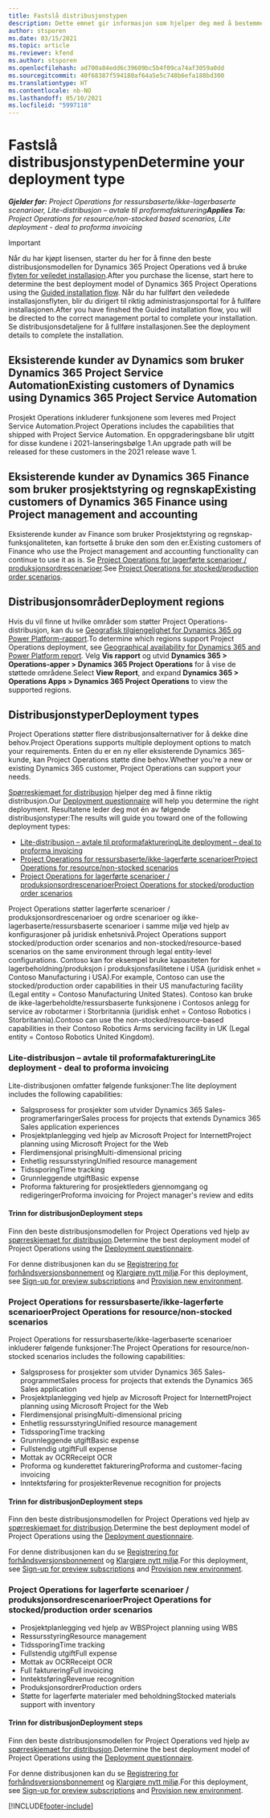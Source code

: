 ```yaml
---
title: Fastslå distribusjonstypen
description: Dette emnet gir informasjon som hjelper deg med å bestemme riktig distribusjonstype for prosjektoperasjoner for firmaet ditt.
author: stsporen
ms.date: 03/15/2021
ms.topic: article
ms.reviewer: kfend
ms.author: stsporen
ms.openlocfilehash: ad700a84edd6c39609bc5b4f09ca74af3059a0dd
ms.sourcegitcommit: 40f68387f594180af64a5e5c748b6efa188bd300
ms.translationtype: HT
ms.contentlocale: nb-NO
ms.lasthandoff: 05/10/2021
ms.locfileid: "5997118"
---
```

# <a name="determine-your-deployment-type"></a><span data-ttu-id="96042-103">Fastslå distribusjonstypen</span><span class="sxs-lookup"><span data-stu-id="96042-103">Determine your deployment type</span></span>

<span data-ttu-id="96042-104">_**Gjelder for:** Project Operations for ressursbaserte/ikke-lagerbaserte scenarioer, Lite-distribusjon – avtale til proformafakturering_</span><span class="sxs-lookup"><span data-stu-id="96042-104">_**Applies To:** Project Operations for resource/non-stocked based scenarios, Lite deployment - deal to proforma invoicing_</span></span>

> [!IMPORTANT]
> <span data-ttu-id="96042-105">Når du har kjøpt lisensen, starter du her for å finne den beste distribusjonsmodellen for Dynamics 365 Project Operations ved å bruke [flyten for veiledet installasjon](https://aka.ms/provisionprojectoperations).</span><span class="sxs-lookup"><span data-stu-id="96042-105">After you purchase the license, start here to determine the best deployment model of Dynamics 365 Project Operations using the [Guided installation flow](https://aka.ms/provisionprojectoperations).</span></span>
> <span data-ttu-id="96042-106">Når du har fullført den veiledede installasjonsflyten, blir du dirigert til riktig administrasjonsportal for å fullføre installasjonen.</span><span class="sxs-lookup"><span data-stu-id="96042-106">After you have finshed the Guided installation flow, you will be directed to the correct management portal to complete your installation.</span></span> <span data-ttu-id="96042-107">Se distribusjonsdetaljene for å fullføre installasjonen.</span><span class="sxs-lookup"><span data-stu-id="96042-107">See the deployment details to complete the installation.</span></span>


## <a name="existing-customers-of-dynamics-using-dynamics-365-project-service-automation"></a><span data-ttu-id="96042-108">Eksisterende kunder av Dynamics som bruker Dynamics 365 Project Service Automation</span><span class="sxs-lookup"><span data-stu-id="96042-108">Existing customers of Dynamics using Dynamics 365 Project Service Automation</span></span>
<span data-ttu-id="96042-109">Prosjekt Operations inkluderer funksjonene som leveres med Project Service Automation.</span><span class="sxs-lookup"><span data-stu-id="96042-109">Project Operations includes the capabilities that shipped with Project Service Automation.</span></span> <span data-ttu-id="96042-110">En oppgraderingsbane blir utgitt for disse kundene i 2021-lanseringsbølge 1.</span><span class="sxs-lookup"><span data-stu-id="96042-110">An upgrade path will be released for these customers in the 2021 release wave 1.</span></span>

## <a name="existing-customers-of-dynamics-365-finance-using-project-management-and-accounting"></a><span data-ttu-id="96042-111">Eksisterende kunder av Dynamics 365 Finance som bruker prosjektstyring og regnskap</span><span class="sxs-lookup"><span data-stu-id="96042-111">Existing customers of Dynamics 365 Finance using Project management and accounting</span></span> 

<span data-ttu-id="96042-112">Eksisterende kunder av Finance som bruker Prosjektstyring og regnskap-funksjonaliteten, kan fortsette å bruke den som den er.</span><span class="sxs-lookup"><span data-stu-id="96042-112">Existing customers of Finance who use the Project management and accounting functionality can continue to use it as is.</span></span> <span data-ttu-id="96042-113">Se [Project Operations for lagerførte scenarioer / produksjonsordrescenarioer](#pma).</span><span class="sxs-lookup"><span data-stu-id="96042-113">See [Project Operations for stocked/production order scenarios](#pma).</span></span>


## <a name="deployment-regions"></a><span data-ttu-id="96042-114">Distribusjonsområder</span><span class="sxs-lookup"><span data-stu-id="96042-114">Deployment regions</span></span>
<span data-ttu-id="96042-115">Hvis du vil finne ut hvilke områder som støtter Project Operations-distribusjon, kan du se [Geografisk tilgjengelighet for Dynamics 365 og Power Platform-rapport](https://dynamics.microsoft.com/en-us/geographic-availability/).</span><span class="sxs-lookup"><span data-stu-id="96042-115">To determine which regions support Project Operations deployment, see [Geographical availability for Dynamics 365 and Power Platform report](https://dynamics.microsoft.com/en-us/geographic-availability/).</span></span> <span data-ttu-id="96042-116">Velg **Vis rapport** og utvid **Dynamics 365 > Operations-apper > Dynamics 365 Project Operations** for å vise de støttede områdene.</span><span class="sxs-lookup"><span data-stu-id="96042-116">Select **View Report**, and expand **Dynamics 365 > Operations Apps > Dynamics 365 Project Operations** to view the supported regions.</span></span>

## <a name="deployment-types"></a><span data-ttu-id="96042-117">Distribusjonstyper</span><span class="sxs-lookup"><span data-stu-id="96042-117">Deployment types</span></span>
<span data-ttu-id="96042-118">Project Operations støtter flere distribusjonsalternativer for å dekke dine behov.</span><span class="sxs-lookup"><span data-stu-id="96042-118">Project Operations supports multiple deployment options to match your requirements.</span></span> <span data-ttu-id="96042-119">Enten du er en ny eller eksisterende Dynamics 365-kunde, kan Project Operations støtte dine behov.</span><span class="sxs-lookup"><span data-stu-id="96042-119">Whether you're a new or existing Dynamics 365 customer, Project Operations can support your needs.</span></span>

<span data-ttu-id="96042-120">[Spørreskjemaet for distribusjon](https://aka.ms/provisionprojectoperations) hjelper deg med å finne riktig distribusjon.</span><span class="sxs-lookup"><span data-stu-id="96042-120">Our [Deployment questionnaire](https://aka.ms/provisionprojectoperations) will help you determine the right deployment.</span></span> <span data-ttu-id="96042-121">Resultatene leder deg mot én av følgende distribusjonstyper:</span><span class="sxs-lookup"><span data-stu-id="96042-121">The results will guide you toward one of the following deployment types:</span></span>

- [<span data-ttu-id="96042-122">Lite-distribusjon – avtale til proformafakturering</span><span class="sxs-lookup"><span data-stu-id="96042-122">Lite deployment – deal to proforma invoicing</span></span>](#lite)
- [<span data-ttu-id="96042-123">Project Operations for ressursbaserte/ikke-lagerførte scenarioer</span><span class="sxs-lookup"><span data-stu-id="96042-123">Project Operations for resource/non-stocked scenarios</span></span>](#integrated)
- [<span data-ttu-id="96042-124">Project Operations for lagerførte scenarioer / produksjonsordrescenarioer</span><span class="sxs-lookup"><span data-stu-id="96042-124">Project Operations for stocked/production order scenarios</span></span>](#pma)

<span data-ttu-id="96042-125">Project Operations støtter lagerførte scenarioer / produksjonsordrescenarioer og ordre scenarioer og ikke-lagerbaserte/ressursbaserte scenarioer i samme miljø ved hjelp av konfigurasjoner på juridisk enhetsnivå.</span><span class="sxs-lookup"><span data-stu-id="96042-125">Project Operations support stocked/production order scenarios and non-stocked/resource-based scenarios on the same environment through legal entity-level configurations.</span></span> <span data-ttu-id="96042-126">Contoso kan for eksempel bruke kapasiteten for lagerbeholdning/produksjon i produksjonsfasilitetene i USA (juridisk enhet = Contoso Manufacturing i USA).</span><span class="sxs-lookup"><span data-stu-id="96042-126">For example, Contoso can use the stocked/production order capabilities in their US manufacturing facility (Legal entity = Contoso Manufacturing United States).</span></span> <span data-ttu-id="96042-127">Contoso kan bruke de ikke-lagerbeholdte/ressursbaserte funksjonene i Contosos anlegg for service av robotarmer i Storbritannia (juridisk enhet = Contoso Robotics i Storbritannia).</span><span class="sxs-lookup"><span data-stu-id="96042-127">Contoso can use the non-stocked/resource-based capabilities in their Contoso Robotics Arms servicing facility in UK (Legal entity = Contoso Robotics United Kingdom).</span></span>

### <a name="lite-deployment---deal-to-proforma-invoicing"></a><a  name="lite"></a><span data-ttu-id="96042-128">Lite-distribusjon – avtale til proformafakturering</span><span class="sxs-lookup"><span data-stu-id="96042-128">Lite deployment - deal to proforma invoicing</span></span>

<span data-ttu-id="96042-129">Lite-distribusjonen omfatter følgende funksjoner:</span><span class="sxs-lookup"><span data-stu-id="96042-129">The lite deployment includes the following capabilities:</span></span>

- <span data-ttu-id="96042-130">Salgsprosess for prosjekter som utvider Dynamics 365 Sales-programerfaringer</span><span class="sxs-lookup"><span data-stu-id="96042-130">Sales process for projects that extends Dynamics 365 Sales application experiences</span></span>
- <span data-ttu-id="96042-131">Prosjektplanlegging ved hjelp av Microsoft Project for Internett</span><span class="sxs-lookup"><span data-stu-id="96042-131">Project planning using Microsoft Project for the Web</span></span>
- <span data-ttu-id="96042-132">Flerdimensjonal prising</span><span class="sxs-lookup"><span data-stu-id="96042-132">Multi-dimensional pricing</span></span>
- <span data-ttu-id="96042-133">Enhetlig ressursstyring</span><span class="sxs-lookup"><span data-stu-id="96042-133">Unified resource management</span></span>
- <span data-ttu-id="96042-134">Tidssporing</span><span class="sxs-lookup"><span data-stu-id="96042-134">Time tracking</span></span>
- <span data-ttu-id="96042-135">Grunnleggende utgift</span><span class="sxs-lookup"><span data-stu-id="96042-135">Basic expense</span></span>
- <span data-ttu-id="96042-136">Proforma fakturering for prosjektleders gjennomgang og redigeringer</span><span class="sxs-lookup"><span data-stu-id="96042-136">Proforma invoicing for Project manager's review and edits</span></span> 

#### <a name="deployment-steps"></a><span data-ttu-id="96042-137">Trinn for distribusjon</span><span class="sxs-lookup"><span data-stu-id="96042-137">Deployment steps</span></span>
<span data-ttu-id="96042-138">Finn den beste distribusjonsmodellen for Project Operations ved hjelp av [spørreskjemaet for distribusjon](https://aka.ms/provisionprojectoperations).</span><span class="sxs-lookup"><span data-stu-id="96042-138">Determine the best deployment model of Project Operations using the [Deployment questionnaire](https://aka.ms/provisionprojectoperations).</span></span>

<span data-ttu-id="96042-139">For denne distribusjonen kan du se [Registrering for forhåndsversjonsbonnement](lite-preview-subscription-sign-up.md) og [Klargjøre nytt miljø](lite-deployment.md).</span><span class="sxs-lookup"><span data-stu-id="96042-139">For this deployment, see [Sign-up for preview subscriptions](lite-preview-subscription-sign-up.md) and [Provision new environment](lite-deployment.md).</span></span> 


### <a name="project-operations-for-resourcenon-stocked-scenarios"></a><a name="integrated"></a><span data-ttu-id="96042-140">Project Operations for ressursbaserte/ikke-lagerførte scenarioer</span><span class="sxs-lookup"><span data-stu-id="96042-140">Project Operations for resource/non-stocked scenarios</span></span>
<span data-ttu-id="96042-141">Project Operations for ressursbaserte/ikke-lagerbaserte scenarioer inkluderer følgende funksjoner:</span><span class="sxs-lookup"><span data-stu-id="96042-141">The Project Operations for resource/non-stocked scenarios includes the following capabilities:</span></span>
 
- <span data-ttu-id="96042-142">Salgsprosess for prosjekter som utvider Dynamics 365 Sales-programmet</span><span class="sxs-lookup"><span data-stu-id="96042-142">Sales process for projects that extends the Dynamics 365 Sales application</span></span>
- <span data-ttu-id="96042-143">Prosjektplanlegging ved hjelp av Microsoft Project for Internett</span><span class="sxs-lookup"><span data-stu-id="96042-143">Project planning using Microsoft Project for the Web</span></span>
- <span data-ttu-id="96042-144">Flerdimensjonal prising</span><span class="sxs-lookup"><span data-stu-id="96042-144">Multi-dimensional pricing</span></span>
- <span data-ttu-id="96042-145">Enhetlig ressursstyring</span><span class="sxs-lookup"><span data-stu-id="96042-145">Unified resource management</span></span>
- <span data-ttu-id="96042-146">Tidssporing</span><span class="sxs-lookup"><span data-stu-id="96042-146">Time tracking</span></span>
- <span data-ttu-id="96042-147">Grunnleggende utgift</span><span class="sxs-lookup"><span data-stu-id="96042-147">Basic expense</span></span>
- <span data-ttu-id="96042-148">Fullstendig utgift</span><span class="sxs-lookup"><span data-stu-id="96042-148">Full expense</span></span>
- <span data-ttu-id="96042-149">Mottak av OCR</span><span class="sxs-lookup"><span data-stu-id="96042-149">Receipt OCR</span></span>
- <span data-ttu-id="96042-150">Proforma og kunderettet fakturering</span><span class="sxs-lookup"><span data-stu-id="96042-150">Proforma and customer-facing invoicing</span></span> 
- <span data-ttu-id="96042-151">Inntektsføring for prosjekter</span><span class="sxs-lookup"><span data-stu-id="96042-151">Revenue recognition for projects</span></span>

#### <a name="deployment-steps"></a><span data-ttu-id="96042-152">Trinn for distribusjon</span><span class="sxs-lookup"><span data-stu-id="96042-152">Deployment steps</span></span>
<span data-ttu-id="96042-153">Finn den beste distribusjonsmodellen for Project Operations ved hjelp av [spørreskjemaet for distribusjon](https://aka.ms/provisionprojectoperations).</span><span class="sxs-lookup"><span data-stu-id="96042-153">Determine the best deployment model of Project Operations using the [Deployment questionnaire](https://aka.ms/provisionprojectoperations).</span></span>

<span data-ttu-id="96042-154">For denne distribusjonen kan du se [Registrering for forhåndsversjonsbonnement](resource-sign-up-preview-subscription.md) og [Klargjøre nytt miljø](resource-provision-new-environment.md).</span><span class="sxs-lookup"><span data-stu-id="96042-154">For this deployment, see [Sign-up for preview subscriptions](resource-sign-up-preview-subscription.md) and [Provision new environment](resource-provision-new-environment.md).</span></span> 


### <a name="project-operations-for-stockedproduction-order-scenarios"></a><a name="pma"></a><span data-ttu-id="96042-155">Project Operations for lagerførte scenarioer / produksjonsordrescenarioer</span><span class="sxs-lookup"><span data-stu-id="96042-155">Project Operations for stocked/production order scenarios</span></span>

- <span data-ttu-id="96042-156">Prosjektplanlegging ved hjelp av WBS</span><span class="sxs-lookup"><span data-stu-id="96042-156">Project planning using WBS</span></span>
- <span data-ttu-id="96042-157">Ressursstyring</span><span class="sxs-lookup"><span data-stu-id="96042-157">Resource management</span></span>
- <span data-ttu-id="96042-158">Tidssporing</span><span class="sxs-lookup"><span data-stu-id="96042-158">Time tracking</span></span>
- <span data-ttu-id="96042-159">Fullstendig utgift</span><span class="sxs-lookup"><span data-stu-id="96042-159">Full expense</span></span>
- <span data-ttu-id="96042-160">Mottak av OCR</span><span class="sxs-lookup"><span data-stu-id="96042-160">Receipt OCR</span></span>
- <span data-ttu-id="96042-161">Full fakturering</span><span class="sxs-lookup"><span data-stu-id="96042-161">Full invoicing</span></span>
- <span data-ttu-id="96042-162">Inntektsføring</span><span class="sxs-lookup"><span data-stu-id="96042-162">Revenue recognition</span></span>
- <span data-ttu-id="96042-163">Produksjonsordrer</span><span class="sxs-lookup"><span data-stu-id="96042-163">Production orders</span></span>
- <span data-ttu-id="96042-164">Støtte for lagerførte materialer med beholdning</span><span class="sxs-lookup"><span data-stu-id="96042-164">Stocked materials support with inventory</span></span>

#### <a name="deployment-steps"></a><span data-ttu-id="96042-165">Trinn for distribusjon</span><span class="sxs-lookup"><span data-stu-id="96042-165">Deployment steps</span></span>
<span data-ttu-id="96042-166">Finn den beste distribusjonsmodellen for Project Operations ved hjelp av [spørreskjemaet for distribusjon](https://aka.ms/provisionprojectoperations).</span><span class="sxs-lookup"><span data-stu-id="96042-166">Determine the best deployment model of Project Operations using the [Deployment questionnaire](https://aka.ms/provisionprojectoperations).</span></span>

<span data-ttu-id="96042-167">For denne distribusjonen kan du se [Registrering for forhåndsversjonsbonnement](/dynamics365/fin-ops-core/dev-itpro/dev-tools/sign-up-preview-subscription?toc=%2fdynamics365%2ffinance%2ftoc.json) og [Klargjøre nytt miljø](/dynamics365/fin-ops-core/dev-itpro/deployment/deploy-demo-environment?toc=%2fdynamics365%2ffinance%2ftoc.json).</span><span class="sxs-lookup"><span data-stu-id="96042-167">For this deployment, see [Sign-up for preview subscriptions](/dynamics365/fin-ops-core/dev-itpro/dev-tools/sign-up-preview-subscription?toc=%2fdynamics365%2ffinance%2ftoc.json) and [Provision new environment](/dynamics365/fin-ops-core/dev-itpro/deployment/deploy-demo-environment?toc=%2fdynamics365%2ffinance%2ftoc.json).</span></span> 



[!INCLUDE[footer-include](../includes/footer-banner.md)]